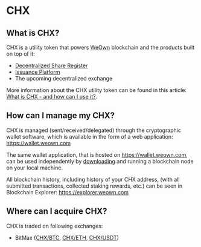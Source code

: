 # CHX


## What is CHX?

CHX is a utility token that powers [WeOwn](https://weown.com) blockchain and the products built on top of it:

- [Decentralized Share Register](https://dsr.weown.com)
- [Issuance Platform](https://fast.weown.com)
- The upcoming decentralized exchange

More information about the CHX utility token can be found in this article: [What is CHX - and how can I use it?](https://medium.com/@ownmarket/what-is-chx-and-how-can-i-use-it-91bf3552f183).


## How can I manage my CHX?

CHX is managed (sent/received/delegated) through the cryptographic wallet software, which is available in the form of a web application: https://wallet.weown.com

The same wallet application, that is hosted on https://wallet.weown.com, can be used independently by [downloading](https://github.com/OwnMarket/OwnBlockchain/blob/master/Docs/Nodes/NodeSetup.md#simple-deployment) and running a blockchain node on your local machine.

All blockchain history, including history of your CHX address, (with all submitted transactions, collected staking rewards, etc.) can be seen in Blockchain Explorer: https://explorer.weown.com


## Where can I acquire CHX?

CHX is traded on following exchanges:

- BitMax ([CHX/BTC](https://bitmax.io/#/trade/btc/chx), [CHX/ETH](https://bitmax.io/#/trade/eth/chx), [CHX/USDT](https://bitmax.io/#/trade/usdt/chx))
